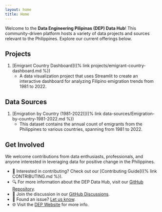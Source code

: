 ```yaml
---
layout: home
title: Home
---
```


Welcome to the **Data Engineering Pilipinas (DEP) Data Hub**! This community-driven platform hosts a variety of data projects and sources relevant to the Philippines. Explore our current offerings below.

## Projects
1. [Emigrant Country Dashboard]({% link projects/emigrant-country-dashboard.md %})
   - A data visualization project that uses Streamlit to create an interactive dashboard for analyzing Filipino emigration trends from 1981 to 2022.

## Data Sources
1. [Emigration by Country (1981-2022)]({% link data-sources/Emigration-by-country-1981-2022.md %})
   - This dataset contains the annual count of emigrants from the Philippines to various countries, spanning from 1981 to 2022.

## Get Involved
We welcome contributions from data enthusiasts, professionals, and anyone interested in leveraging data for positive change in the Philippines.

- 🌟 Interested in contributing? Check out our [Contributing Guide]({% link CONTRIBUTING.md %}).
- 🔍 For more information about the DEP Data Hub, visit our [GitHub Repository](https://github.com/chrisformoso-ca/datahub).
- 💬 Join the discussion in our [GitHub Discussions](https://github.com/chrisformoso-ca/datahub/discussions).
- 🐛 Found an issue? [Let us know](https://github.com/chrisformoso-ca/datahub/issues).
- 🌐 Visit the [DEP Website](https://dataengineering.ph) for more info.
